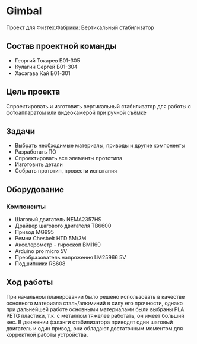 # Gimbal
Проект для Физтех.Фабрики: Вертикальный стабилизатор

## Состав проектной команды
- Георгий Токарев Б01-305
- Кулагин Сергей  Б01-304
- Хасэгава Кай    Б01-301

## Цель проекта
Спроектировать и изготовить вертикальный 
стабилизатор для работы с фотоаппаратом или видеокамерой при ручной съёмке

## Задачи
- Выбрать необходимые материалы, приводы и другие компоненты
- Разработать ПО
- Спроектировать все элементы прототипа
- Изготовить детали
- Собрать прототип, провести испытания

## Оборудование
### Компоненты
- Шаговый двигатель NEMA2357HS
- Драйвер шагового двигателя TB6600
- Привод MG995
- Ремни Chesbelt HTD 5M/3M
- Акселерометр - гироскоп BMI160
- Arduino pro micro 5V
- Преобразователь напряжения LM25966 5V
- Подшипники RS608


## Ход работы
При начальном планировании было решено использовать в качестве основного материала сталь/алюминий в силу его прочности, однако при дальнейшей работе основными материалами были выбраны PLA PETG пластики, т.к. с металлом
тяжелее работать, он имеет больший вес. В движении фаланги стабилизатора приводят один шаговый двигатель и один привод, они обладают достаточным моментом для корректной работы устройства.


